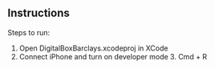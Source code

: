 ## Instructions

Steps to run:

1. Open DigitalBoxBarclays.xcodeproj in XCode
2. ⁠Connect iPhone and turn on developer mode
3. ⁠Cmd + R
